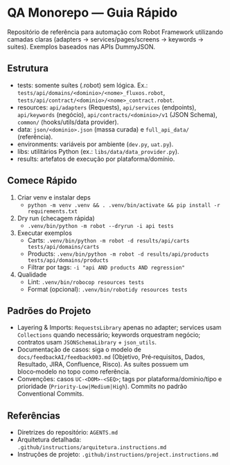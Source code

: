 # QA Monorepo — Guia Rápido

Repositório de referência para automação com Robot Framework utilizando camadas claras (adapters → services/pages/screens → keywords → suites). Exemplos baseados nas APIs DummyJSON.

## Estrutura
- tests: somente suítes (.robot) sem lógica. Ex.: `tests/api/domains/<dominio>/<nome>_fluxos.robot`, `tests/api/contract/<dominio>/<nome>_contract.robot`.
- resources: `api/adapters` (Requests), `api/services` (endpoints), `api/keywords` (negócio), `api/contracts/<dominio>/v1` (JSON Schema), `common/` (hooks/utils/data provider).
- data: `json/<dominio>.json` (massa curada) e `full_api_data/` (referência).
- environments: variáveis por ambiente (`dev.py`, `uat.py`).
- libs: utilitários Python (ex.: `libs/data/data_provider.py`).
- results: artefatos de execução por plataforma/domínio.

## Comece Rápido
1) Criar venv e instalar deps
   - `python -m venv .venv && . .venv/bin/activate && pip install -r requirements.txt`
2) Dry run (checagem rápida)
   - `.venv/bin/python -m robot --dryrun -i api tests`
3) Executar exemplos
   - Carts: `.venv/bin/python -m robot -d results/api/carts tests/api/domains/carts`
   - Products: `.venv/bin/python -m robot -d results/api/products tests/api/domains/products`
   - Filtrar por tags: `-i "api AND products AND regression"`
4) Qualidade
   - Lint: `.venv/bin/robocop resources tests`
   - Format (opcional): `.venv/bin/robotidy resources tests`

## Padrões do Projeto
- Layering & Imports: `RequestsLibrary` apenas no adapter; services usam `Collections` quando necessário; keywords orquestram negócio; contratos usam `JSONSchemaLibrary` + `json_utils`.
- Documentação de casos: siga o modelo de `docs/feedbackAI/feedback003.md` (Objetivo, Pré‑requisitos, Dados, Resultado, JIRA, Confluence, Risco). As suítes possuem um bloco‑modelo no topo como referência.
- Convenções: casos `UC-<DOM>-<SEQ>`; tags por plataforma/domínio/tipo e prioridade (`Priority-Low|Medium|High`). Commits no padrão Conventional Commits.

## Referências
- Diretrizes do repositório: `AGENTS.md`
- Arquitetura detalhada: `.github/instructions/arquitetura.instructions.md`
- Instruções de projeto: `.github/instructions/project.instructions.md`
